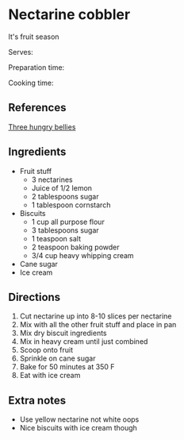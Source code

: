 # Nectarine cobbler

It's fruit season

Serves:

Preparation time:

Cooking time:

## References

[Three hungry bellies](https://www.threehungrybellies.com/post/nectarine-cobbler?postId=5ef1825278dd3f00173f5a8f)

## Ingredients

- Fruit stuff
  - 3 nectarines
  - Juice of 1/2 lemon
  - 2 tablespoons sugar
  - 1 tablespoon cornstarch
- Biscuits
  - 1 cup all purpose flour
  - 3 tablespoons sugar
  - 1 teaspoon salt
  - 2 teaspoon baking powder
  - 3/4 cup heavy whipping cream
- Cane sugar
- Ice cream

## Directions

1. Cut nectarine up into 8-10 slices per nectarine
2. Mix with all the other fruit stuff and place in pan
3. Mix dry biscuit ingredients
4. Mix in heavy cream until just combined
5. Scoop onto fruit
6. Sprinkle on cane sugar
7. Bake for 50 minutes at 350 F
8. Eat with ice cream

## Extra notes

- Use yellow nectarine not white oops
- Nice biscuits with ice cream though
